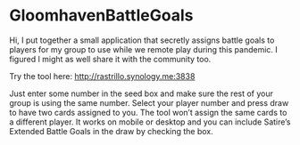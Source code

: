 # GloomhavenBattleGoals

Hi, I put together a small application that secretly assigns battle goals to players for my group to use while we remote play during this pandemic. I figured I might as well share it with the community too.

Try the tool here: http://rastrillo.synology.me:3838

Just enter some number in the seed box and make sure the rest of your group is using the same number. Select your player number and press draw to have two cards assigned to you. The tool won’t assign the same cards to a different player. It works on mobile or desktop and you can include Satire’s Extended Battle Goals in the draw by checking the box.
